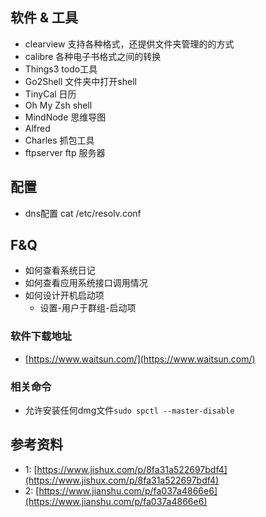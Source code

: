 ## 软件 & 工具

+ clearview 支持各种格式，还提供文件夹管理的的方式
+ calibre 各种电子书格式之间的转换
+ Things3 todo工具
+ Go2Shell 文件夹中打开shell
+ TinyCal 日历
+ Oh My Zsh shell
+ MindNode 思维导图
+ Alfred 
+ Charles 抓包工具
+ ftpserver ftp 服务器

## 配置
+ dns配置 cat /etc/resolv.conf

## F&Q
+ 如何查看系统日记
+ 如何查看应用系统接口调用情况
+ 如何设计开机启动项
   + 设置-用户于群组-启动项

    


### 软件下载地址
+ [https://www.waitsun.com/](https://www.waitsun.com/)
### 相关命令
+ 允许安装任何dmg文件`sudo spctl --master-disable`





## 参考资料
+ 1: [https://www.jishux.com/p/8fa31a522697bdf4](https://www.jishux.com/p/8fa31a522697bdf4)
+ 2: [https://www.jianshu.com/p/fa037a4866e6](https://www.jianshu.com/p/fa037a4866e6)
